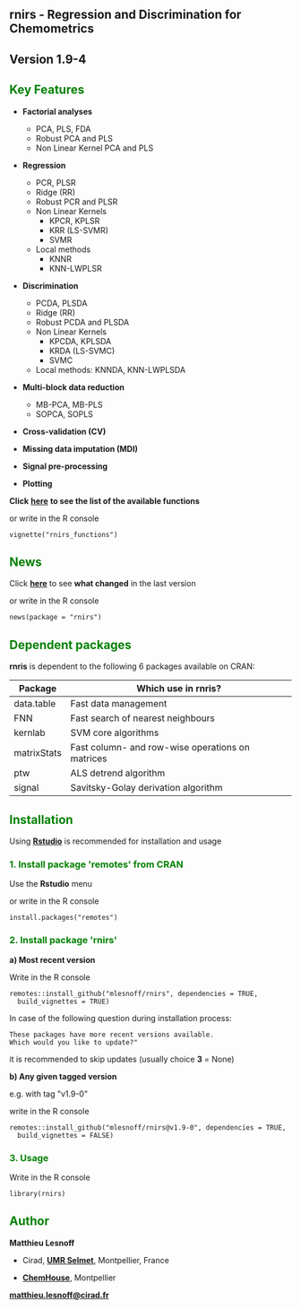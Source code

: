 ## **rnirs - Regression and Discrimination for Chemometrics**  
## <span style="color:grey70"> **Version 1.9-4** </span> 

## <span style="color:green"> **Key Features** </span> 

- **Factorial analyses** 
  - PCA, PLS, FDA
  - Robust PCA and PLS
  - Non Linear Kernel PCA and PLS

- **Regression**
  - PCR, PLSR
  - Ridge (RR)
  - Robust PCR and PLSR
  - Non Linear Kernels
    - KPCR, KPLSR
    - KRR (LS-SVMR)
    - SVMR
  - Local methods
    - KNNR
    - KNN-LWPLSR 

- **Discrimination**
  - PCDA, PLSDA
  - Ridge (RR)
  - Robust PCDA and PLSDA
  - Non Linear Kernels
    - KPCDA, KPLSDA
    - KRDA (LS-SVMC)
    - SVMC
  - Local methods: KNNDA, KNN-LWPLSDA

- **Multi-block data reduction**
  - MB-PCA, MB-PLS
  - SOPCA, SOPLS

- **Cross-validation (CV)**

- **Missing data imputation (MDI)**

- **Signal pre-processing**

- **Plotting**


**Click** [**here**](https://github.com/mlesnoff/rnirs/blob/master/doc/rnirs_functions_github.md) **to see the list of the available functions** 

or write in the R console
```{r}
vignette("rnirs_functions")
```

## <span style="color:green"> **News** </span> 

Click [**here**](https://github.com/mlesnoff/rnirs/blob/master/inst/NEWS.md) to see **what changed** in the last version 

or write in the R console
```{r}
news(package = "rnirs")
```

## <span style="color:green"> **Dependent packages** </span> 

**rnris** is dependent to the following 6 packages available on CRAN:

| Package | Which use in rnris? |
|---|---|
| data.table | Fast data management |
| FNN | Fast search of nearest neighbours |
| kernlab | SVM core algorithms |
| matrixStats | Fast column- and row-wise operations on matrices |
| ptw | ALS detrend algorithm |
| signal | Savitsky-Golay derivation algorithm |

## <span style="color:green"> **Installation** </span> 

Using [**Rstudio**](https://www.rstudio.com/products/rstudio/download/) is recommended for installation and usage

### <span style="color:green"> 1.  Install package **'remotes'** from CRAN </span>

Use the **Rstudio** menu 

or write in the R console
```{r}
install.packages("remotes")
```

### <span style="color:green"> 2. Install package **'rnirs'** </span> 

**a) Most recent version**

Write in the R console
```{r}
remotes::install_github("mlesnoff/rnirs", dependencies = TRUE, 
  build_vignettes = TRUE)
```
In case of the following question during installation process:
```{r}
These packages have more recent versions available.
Which would you like to update?"
```
it is recommended to skip updates (usually choice **3** = None)

**b) Any given tagged version**

e.g. with tag "v1.9-0"

write in the R console
```{r}
remotes::install_github("mlesnoff/rnirs@v1.9-0", dependencies = TRUE, 
  build_vignettes = FALSE)
```

### <span style="color:green"> 3. Usage </span>

Write in the R console
```{r}
library(rnirs)
```

## <span style="color:green"> **Author** </span> 

**Matthieu Lesnoff**

- Cirad, [**UMR Selmet**](https://umr-selmet.cirad.fr/en), Montpellier, France

- [**ChemHouse**](https://www.chemproject.org/ChemHouse), Montpellier

**matthieu.lesnoff@cirad.fr**

